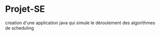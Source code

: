 # Projet-SE
creation d'une application java qui simule le déroulement des algorithmes de scheduling 
